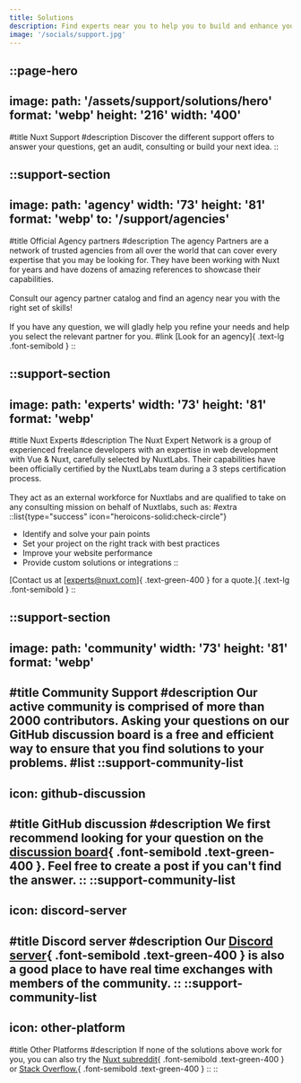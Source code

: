 ```yaml
---
title: Solutions
description: Find experts near you to help you to build and enhance your project.
image: '/socials/support.jpg'
---
```


::page-hero
---
image:
  path: '/assets/support/solutions/hero'
  format: 'webp'
  height: '216'
  width: '400'
---
#title
Nuxt Support
#description
Discover the different support offers to answer your questions, get an audit, consulting or build your next idea.
::

::support-section
---
image:
  path: 'agency'
  width: '73'
  height: '81'
  format: 'webp'
to: '/support/agencies'
---
#title
Official Agency partners
#description
The agency Partners are a network of trusted agencies from all over the world that can cover every expertise that you may be looking for.
They have been working with Nuxt for years and have dozens of amazing references to showcase their capabilities. <br /><br />
Consult our agency partner catalog and find an agency near you with the right set of skills! <br /><br />
If you have any question, we will gladly help you refine your needs and help you select the relevant partner for you.
#link
[Look for an agency]{ .text-lg .font-semibold }
::

::support-section
---
image:
  path: 'experts'
  width: '73'
  height: '81'
  format: 'webp'
---
#title
Nuxt Experts
#description
The Nuxt Expert Network is a group of experienced freelance developers with an expertise in web development with Vue & Nuxt, carefully selected by NuxtLabs.
Their capabilities have been officially certified by the NuxtLabs team during a 3 steps certification process.
<br /> <br />
They act as an external workforce for Nuxtlabs and are qualified to take on any consulting mission on behalf of Nuxtlabs, such as:
#extra
::list{type="success" icon="heroicons-solid:check-circle"}
- Identify and solve your pain points
- Set your project on the right track with best practices
- Improve your website performance
- Provide custom solutions or integrations
::

[Contact us at [experts@nuxt.com]{ .text-green-400 } for a quote.]{ .text-lg .font-semibold }
::

::support-section
---
image:
  path: 'community'
  width: '73'
  height: '81'
  format: 'webp'
---
#title
Community Support
#description
Our active community is comprised of more than 2000 contributors. Asking your questions on our GitHub discussion board is a free and efficient way to ensure that you find solutions to your problems.
#list
::support-community-list
---
icon: github-discussion
---
#title
GitHub discussion
#description
We first recommend looking for your question on the [discussion board](https://github.com/nuxt/nuxt/discussions){ .font-semibold .text-green-400 }. Feel free to create a post if you can't find the answer.
::
::support-community-list
---
icon: discord-server
---
#title
Discord server
#description
Our [Discord server](https://discord.com/invite/nuxt-473401852243869706){ .font-semibold .text-green-400 } is also a good place to have real time exchanges with members of the community.
::
::support-community-list
---
icon: other-platform
---
#title
Other Platforms
#description
If none of the solutions above work for you, you can also try the [Nuxt subreddit](https://www.reddit.com/r/Nuxt/){ .font-semibold .text-green-400 } or [Stack Overflow.](https://stackoverflow.com/questions/tagged/nuxt.js?tab=Newest){ .font-semibold .text-green-400 }
::
::
